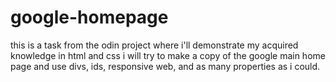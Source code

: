# google-homepage
this is a task from the odin project where i'll demonstrate my acquired knowledge in html and css
i will try to make a copy of the google main home page and use divs, ids, responsive web, and as many properties as i could.
